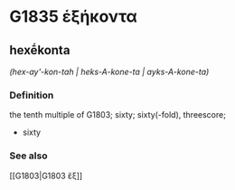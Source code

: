 # G1835 ἑξήκοντα

## hexḗkonta

_(hex-ay'-kon-tah | heks-A-kone-ta | ayks-A-kone-ta)_

### Definition

the tenth multiple of G1803; sixty; sixty(-fold), threescore; 

- sixty

### See also

[[G1803|G1803 ἕξ]]
